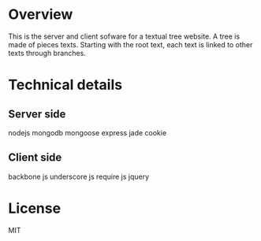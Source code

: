 <h1>Overview</h1>
This is the server and client sofware for a textual tree website.
A tree is made of pieces texts. 
Starting with the root text, each text is linked to other texts through branches.

<h1>Technical details</h1>
<h2>Server side</h2>
nodejs
mongodb
mongoose
express
jade
cookie

<h2>Client side</h2>
backbone js 
underscore js
require js 
jquery 

<h1>License</h1>
MIT